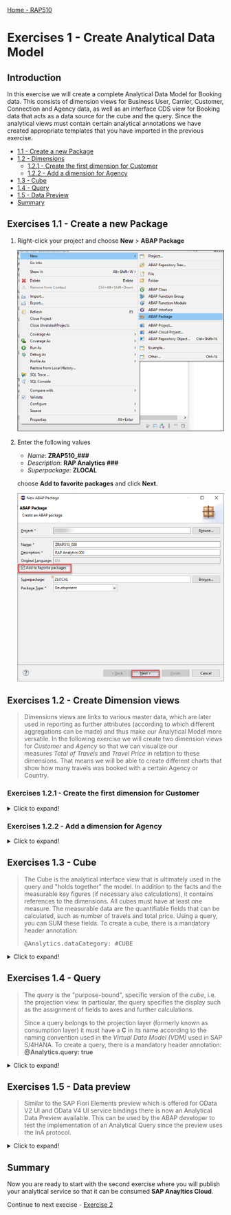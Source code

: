 
[Home - RAP510](../../readme.md#exercises)
  
# Exercises 1 - Create Analytical Data Model

## Introduction

In this exercise we will create a complete Analytical Data Model for Booking data. This consists of dimension views for Business User, Carrier, Customer, Connection and Agency data, as well as an interface CDS view for Booking data that acts as a data source for the cube and the query.
Since the analytical views must contain certain analytical annotations we have created appropriate templates that you have imported in the previous exercise.

- [1.1 - Create a new Package](README.md#exercises-11---create-a-new-package)
- [1.2 - Dimensions](README.md#exercises-12---create-dimension-views)  
   - [1.2.1 - Create the first dimension for Customer](README.md#exercises-121---create-the-first-dimension-for-customer)    
   - [1.2.2 - Add a dimension for Agency](README.md#exercises-122---add-a-dimension-for-agency)  
 - [1.3 - Cube](README.md#exercises-13---cube)  
 - [1.4 - Query](README.md#exercises-14---query)  
 - [1.5 - Data Preview](README.md#exercises-15---data-preview)
 - [Summary](README.md#exercises/ex1#summary)  
## Exercises 1.1 - Create a new Package
 
1. Right-click your project and choose **New** > **ABAP Package**
  
   ![RightClick](images/100.png)
  
2. Enter the following values  

   - *Name*: **ZRAP510_###**  
   - *Description*:  **RAP Analytics ###**  
   - *Superpackage*: **ZLOCAL** 
   
   choose **Add to favorite packages** and click **Next**.
   
   ![favorite](images/105.png)
   
  

## Exercises 1.2 - Create Dimension views 

> Dimensions views are links to various master data, which are later used in reporting as further attributes (according to which different aggregations can be made) and thus make our Analytical Model more versatile. 
> In the following exercise we will create two dimension views for *Customer* and *Agency* so that we can visualize our  
> measures *Total of Travels*  and *Travel Price* in relation to these dimensions.
> That means we will be able to create different charts that show how many travels was booked with a certain Agency or Country. 

### Exercises 1.2.1 - Create the first dimension for Customer

<details>
<summary>Click to expand!</summary>  

1. Right-click your package and choose **New** and **Other ABAP Repositoriy Object**. Search for **Data Definitions** and choose it. Click **Next**.

    ![RightClick](images/110.png)
    
    ![RightClick](images/115.png)
    
2. Enter the following values  

   - *Name*: **ZRAP510_I_CUSTOMER_###**  
   - *Description*:  **Dimension for Customer**  
   - *Referenced Object*: **/dmo/customer**  
   
   and click **Next**.

   Please note:  
   By selecting a table or another CDS view as *Referenced object* the wizard will use this object as a data source for the new CDS view and it will automatically add all fields into the DDL source code and it will also create camelCase aliases if needed.

     ![new dimension](images/120.png)
     
3. Choose a transport request.

4. In the screen *New Data Definition* select the template **Define View Entity** and press **Finish**.

   ![select view entity template](images/121.png)

5. You now have to edit the dimension view.
 Delete @Metadata.ignorePropagatedAnnotations and @ObjectModel.usageType annotations.
 
 Here you need to add these three annotations:

<pre>
  @Analytics.dataCategory: #DIMENSION
  
  @Analytics.internalName: #LOCAL
  
  @ObjectModel.representativeKey: 'CustomerId'
  </pre>

6. Add the associationlike below:

   <pre>
   association [1] to I_Country as _Country on $projection.CountryCode = _Country.Country
   </pre>
 
7. For the key field  **Key Customer_id** add the annotation  

   <pre>@ObjectModel.text.element: ['CustomerName']</pre> 
      
8. We will need just these fields:  

   <pre>
      key customer_id                             as CustomerId,
      first_name                                  as FirstName,
      last_name                                   as LastName,
      concat_with_space(first_name, last_name, 1) as CustomerName,
      postal_code                                 as PostalCode,
      city                                        as City,
      country_code                                as CountryCode,
      _Country
    </pre>

You can remove all other fields which are automatically generated in this dimension.

9. Save and activate the dimension.

  ![customer](images/123.png)

10. Your final code should look like following:
#### ZRAP510_I_Customer_###
   
   <details open><summary>Source code ZRAP510_I_Customer_###</summary>
     
   <p>
   <pre>

@AccessControl.authorizationCheck: #NOT_REQUIRED
@EndUserText.label: 'dimension for customer'
@Metadata.ignorePropagatedAnnotations: true

@Analytics.dataCategory: #DIMENSION
@Analytics.internalName: #LOCAL
@ObjectModel.representativeKey: 'CustomerId'

define view entity ZRAP510_I_Customer_###
  as select from /dmo/customer
  association [1] to I_Country as _Country on $projection.CountryCode = _Country.Country
{
      @ObjectModel.text.element: ['CustomerName']
  key customer_id                                 as CustomerId,
      first_name                                  as FirstName,
      last_name                                   as LastName,
      concat_with_space(first_name, last_name, 1) as CustomerName,
      postal_code                                 as PostalCode,
      city                                        as City,
      country_code                                as CountryCode,
      _Country
}

   </pre>

   </p>
   </details>


[^Top of page](README.md)  

</details>


### Exercises 1.2.2 - Add a dimension for Agency

<details>
  <summary>Click to expand!</summary>  

1. Right click on the folder **Data Defintions --> New Data Definition**.  

  ![new dimension](images/122a.png)

2. Enter the following values and press **Next**

   - *Name*: **ZRAP510_I_Agency_###**
   - *Description*: **Dimension for Agency**
   - *Referenced Object*: **/dmo/agency**
   
  ![new dimension](images/122.png)

3. Select a transport request 

4. In the screen *New Data Definition* select the template **Define View Entity** and press **Finish**.

   ![select view entity template](images/121.png)

5. You now have to edit the dimension view.
 Delete @Metadata.ignorePropagatedAnnotations and @ObjectModel.usageType annotations.
 
 Here you need to add these three annotations:

<pre>
  @Analytics.dataCategory: #DIMENSION
  
  @Analytics.internalName: #LOCAL
  
  @ObjectModel.representativeKey: 'AgencyId'
  
  </pre>

6. For the key field **AgencyId** add the following annotation  
   <pre>
    @ObjectModel.text.element: ['Name']
   </pre>  
   
7.  We will need just these fields:  

 <pre>
       key agency_id    as AgencyId,
      name         as Name,      
      postal_code  as PostalCode,
      city         as City,
      country_code as CountryCode
  </pre>

You can remove all other fields which are automatically generated in this dimension.
  
   
8. Save and activate the dimension view.

  ![agency](images/124.png)
    
Your final code should look like the following:
#### ZRAP510_I_Agency_###

   <details open><summary>Source code ZRAP500_I_Connection_###</summary>
   <p>
   <pre>

@AbapCatalog.viewEnhancementCategory: [#NONE]
@AccessControl.authorizationCheck: #NOT_REQUIRED
@EndUserText.label: 'dimension for agency'

@Analytics.dataCategory: #DIMENSION
@Analytics.internalName: #LOCAL
@ObjectModel.representativeKey: 'AgencyId'

define view entity ZRAP510_I_AGENCY_###
 as select from /dmo/agency
{
      @ObjectModel.text.element: ['Name']
  key agency_id    as AgencyId,
      name         as Name,      
      postal_code  as PostalCode,
      city         as City,
      country_code as CountryCode
}

   </pre>

   </p>
   </details>
   
   [^Top of page](README.md)  

</details>

## Exercises 1.3 - Cube

> The Cube is the analytical interface view that is ultimately used in the query and "holds together" the model. In addition to the facts and the measurable key figures (if necessary also calculations), it contains references to the dimensions.
All cubes must have at least one measure. The measurable data are the quantifiable fields that can be calculated, such as number of travels and total price. Using a query, you can SUM these fields. To create a cube, there is a mandatory header annotation:
>  
> <pre>@Analytics.dataCategory: #CUBE </pre>

<details>
  <summary>Click to expand!</summary>

1. Right click **Data Definition** and choose **New Data Definition**.

2. Enter the following values and press **Next**

   - *Name*: **ZRAP510_I_Travel_Cube_###**
   - *Description*: **Cube for travel data**
   - *Referenced Object*: **ZRAP100_I_Travel_###**  
   
  > **Please note:**   
  > As the *Referenced object* (aka as the *data source*) we use the interface CDS view **ZRAP100_I_Travel_###**, that you have created in the last exercise *RAP100* as part of your transactional application.  
   
  > If you have not completed the exercise *RAP100* and you have not this transactional application, you can use our solution application `ZRAP100_I_Travel_SOL`.

   ![new cube](images/125.png)

3. Choose a transport request and click **Finish**.

   ![template cube](images/130.png)
    
4. Delete @Metadata.ignorePropagatedAnnotations and @ObjectModel.usageType annotations.
 
 Here you need to add these three annotations:

   <pre>
      @Analytics.dataCategory: #CUBE
      @Analytics.internalName: #LOCAL
   </pre>

5. Add the following associations

   <pre>
    association [0..1] to ZRAP510_I_Customer_###   as _Customer   on  $projection.CustomerID = _Customer.CustomerId  
    association [0..1] to ZRAP510_I_AGENCY_###    as _Agency     on  $projection.AgencyID = _Agency.AgencyId  
   </pre>


6. In the created cube we define foreignKey associatons via **_Customer** and **_Agency** to be able to fetch and expose informations in the cube and in the query.

   - Add the annotation **@ObjectModel.foreignKey.association: '_Customer'** to the field **CustomerID**   
   - Add the annotation **@ObjectModel.foreignKey.association: '_Agency'** to the field **AgencyID** 
     
7. Add the annotation `@Semantics.amount.currencyCode: 'CurrencyCode'` and  `@Aggregation.default: #SUM` to the field **TotalPrice**.

8. Add the annotation `@ObjectModel.foreignKey.association: '_CustomerCountry'` to the field **CustomerCountry**.
 
9. We also have to add the following entries to the field list
  
   <pre>       
      _Customer.CountryCode as CustomerCountry,
      _Customer.City        as CustomerCity,
   </pre>    
    
 and we have to publish the following associations by adding them to the field list as well.
    
   <pre>    
      /* Associations */
      _Customer._Country    as _CustomerCountry,
      _Agency,
      _customer
   </pre>  

10. We now add Measures to our cube. 

  We add a field **TotalOfTravels**

  <pre>
      @EndUserText.label: 'Total of Travels'
      @Aggregation.default: #SUM
      1                     as TotalOfTravels,
  </pre>
   
  > 1 is a generic counter that counts the aggregated rows. The sum of 1's is the count of **TotalOfTravels**.
   
11. remove these fields, because we do not need this information:

  <pre>
      Description,
      CreatedBy,
      CreatedAt,
      LastChangedBy,
      LastChangedAt,
      LocalLastChangedAt,
      
   </pre> 
    
12. Save and activate the cube.

13. Your final code should be look like follows:

  ![cube ADT](images/135.png)
    

#### ZRAP510_I_Travel_Cube_### 


<details open><summary>Source code ZRAP510_I_Travel_Cube_###</summary> 
   <p>
     
     
   <pre>

@AbapCatalog.viewEnhancementCategory: [#NONE]
@AccessControl.authorizationCheck: #NOT_REQUIRED
@EndUserText.label: 'cube for travel data'
@Analytics.dataCategory: #CUBE
@Analytics.internalName: #LOCAL

define view entity ZRAP510_I_TRAVEL_CUBE_###
 as select from ZRAP100_I_TRAVEL_###

  association [0..1] to ZRAP510_I_AGENCY_###   as _Agency   on $projection.AgencyID = _Agency.AgencyId
  association [0..1] to ZRAP510_I_Customer_### as _Customer on $projection.CustomerID = _Customer.CustomerId


{
  key TravelID,
      @ObjectModel.foreignKey.association: '_Agency'
      AgencyID,
      @ObjectModel.foreignKey.association: '_Customer'
      CustomerID,
      BeginDate,
      EndDate,
      BookingFee,
      @Semantics.amount.currencyCode: 'CurrencyCode'
      @Aggregation.default: #SUM
      TotalPrice,
      CurrencyCode,      
      OverallStatus,
      @ObjectModel.foreignKey.association: '_CustomerCountry'
      _Customer.CountryCode as CustomerCountry,
      _Customer.City        as CustomerCity,
      @EndUserText.label: 'Total of Travels'
      @Aggregation.default: #SUM
      1                     as TotalOfTravels,
      /* Associations */
      _Agency,
      _Customer,
      _Customer._Country    as _CustomerCountry
}

   </pre>

   </p>
   </details>
   
[^Top of page](README.md)  

</details>

## Exercises 1.4 - Query

> The *query* is the "purpose-bound", specific version of the *cube*, i.e. the projection view. In particular, the query specifies the display such as the assignment of fields to axes and further calculations.  
> 
> Since a query belongs to the projection layer (formerly known as consumption layer) it must have a **C** in its name according to the naming convention used in the *Virtual Data Model (VDM)* used in SAP S/4HANA. To create a query, there is a mandatory header annotation: **@Analytics.query: true** 

<details>
  <summary>Click to expand!</summary>
 
1. Right click **Data Definition** and choose **New Data Definition**.

2. Enter the following values and press **Next**

   - *Name*: **ZRAP510_C_Travel_Query_###**
   - *Description*: **Query for travel data**
   - *Referenced Object*: **ZRAP510_I_Travel_Cube_###**

    ![new query](images/140.png)

3. Choose a transport request and then press **Finish**.

    ![template query](images/145.png)
    
4. Delete @Metadata.ignorePropagatedAnnotations and @ObjectModel.usageType annotations.
 
 Here you need to add these three annotations:

<pre>
  @Analytics.query: true
</pre>

5. Edit the code of your query and add the annotation **@AnalyticsDetails.query.axis** to all properties except the two measures TravelPrice and TotalOfTravels. All fields beside the field **CustomerCountry** get the annotation **@AnalyticsDetails.query.axis: #ROWS**, whereas the field **CustomerCountry** gets the annotation **@AnalyticsDetails.query.axis: #COLUMNS**.  
    
6. Add the annotation **@Semantics.amount.currencyCode: 'CurrencyCode'** to TravelPrice.
7. **TotalOfTravel** do not need an annotation.
8. Remove Associations:

  <pre>
    /* Associations */
    _Agency,
    _Customer,
    _CustomerCountry
  </pre>  
  
9. Save and activate the query.

    ![ADTquery](images/150.png)


> Please note:  
> With the annotation **@AnalyticsDetails.query.axis:<VALUE>**, the elements of the view can be positioned on multiple axes: Rows, Columns and Free. The elements can be directly annotated with their axis. All measures (elements which can be aggregated) need to be on the same axis. The annotation of the first measure will therefore be used for all measures of the query. If **@AnalyticsDetails.query.axis:<VALUE>** is not found, the system positions the measures on the columns.
        
10. Your final code should look like the following:

#### ZRAP510_C_TRAVEL_QUERY_###
   <details open><summary>Source code ZRAP500_C_TRAVEL_QUERY_###</summary>
   <p>
   <pre>
   
@AbapCatalog.viewEnhancementCategory: [#NONE]
@AccessControl.authorizationCheck: #NOT_REQUIRED
@EndUserText.label: 'query for travel data'
@Analytics.query: true

define view entity ZRAP510_C_TRAVEL_QUERY_###
  as select from ZRAP510_I_TRAVEL_CUBE_###
{
      @AnalyticsDetails.query.axis: #ROWS
  key TravelID,
      @AnalyticsDetails.query.axis: #ROWS
      AgencyID,
      @AnalyticsDetails.query.axis: #ROWS
      CustomerID,
      @AnalyticsDetails.query.axis: #ROWS
      BeginDate,
      @AnalyticsDetails.query.axis: #ROWS
      EndDate,
      @AnalyticsDetails.query.axis: #ROWS
      BookingFee,
      @AnalyticsDetails.query.axis: #ROWS
      CurrencyCode,
      @AnalyticsDetails.query.axis: #ROWS
      OverallStatus,
      @AnalyticsDetails.query.axis: #COLUMNS
      CustomerCountry,
      @AnalyticsDetails.query.axis: #ROWS
      CustomerCity,
      TotalOfTravels,
      @Semantics.amount.currencyCode: 'CurrencyCode'
      TotalPrice as TravelPrice

}

   </pre>

   </p>
   </details>

[^Top of page](README.md)  

</details>

## Exercises 1.5 - Data preview

> Similar to the SAP Fiori Elements preview which is offered for OData V2 UI and OData V4 UI service bindings there is now an Analytical Data Preview available. This can be used by the ABAP developer to test the implementation of an Analytical Query since the preview uses the InA protocol.

<details>
  <summary>Click to expand!</summary>
  
Now that we have created the query it is possible to use a data preview to test our implementation.

1. Navigate to the folder **Data Definition** 
2. Right click on the query **ZRAP500_C_Travel_QUERY_###** and select **Open with --> Data Preview**

   ![RightClick](images/155.png)

3. A new browser tab will open and you might have to authenticate using the credentials of your SAP BTP ABAP environment system.

   ![Authenticate](images/0090.png)
   
4. You can see the data that has been retrieved using the InA-Protocol.

   ![Data Preview](images/160.png)

[^Top of page](README.md)  

</details>


## Summary  

Now you are ready to start with the second exercise where you will publish your analytical service so that it can be consumed **SAP Anayltics Cloud**.

Continue to next execise - [Exercise 2](../ex2/README.md)
